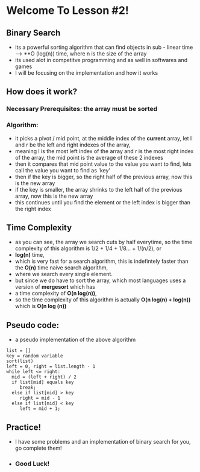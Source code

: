 # Welcome To Lesson #2!

## Binary Search
- its a powerful sorting algorithm that can find objects in sub - linear time --> **O (log(n)) time, where n is the size of the array   
- its used alot in competitve programming and as well in softwares and games
- I will be focusing on the implementation and how it works

## How does it work?

### Necessary Prerequisites: the array **must be sorted**

### Algorithm:
- it picks a pivot / mid point, at the middle index of the **current** array, let l and r be the left and right indexes of the array,
- meaning l is the most left index of the array and r is the most right index of the array, the mid point is the average of these 2 indexes
- then it compares that mid point value to the value you want to find, lets call the value you want to find as 'key'   
- then if the key is bigger, so the right half of the previous array, now this is the new array
- if the key is smaller, the array shrinks to the left half of the previous array, now this is the new array
- this continues until you find the element or the left index is bigger than the right index

## Time Complexity
- as you can see, the array we search cuts by half everytime, so the time complexity of this algorithm is 1/2 + 1/4 + 1/8... + 1/(n/2), or
- **log(n)** time,   
- which is very fast for a search algorithm, this is indefintely faster than the **O(n)** time naive search algorithm,    
- where we search every single element.    
- but since we do have to sort the array, which most languages uses a version of **mergesort** which has
- a time complexity of **O(n log(n))**,   
- so the time complexity of this algorithm is actually **O(n log(n) + log(n))** which is **O(n log (n))**

## Pseudo code:
- a pseudo implementation of the above algorithm
 ```
 list = []
 key = random variable
 sort(list)
 left = 0, right = list.length - 1
 while left <= right:
   mid = (left + right) / 2
   if list[mid] equals key 
      break;
   else if list[mid] > key
      right = mid - 1
   else if list[mid] < key
      left = mid + 1;
 ```

## Practice!
- I have some problems and an implementation of binary search for you, go complete them!   
- ### Good Luck!
